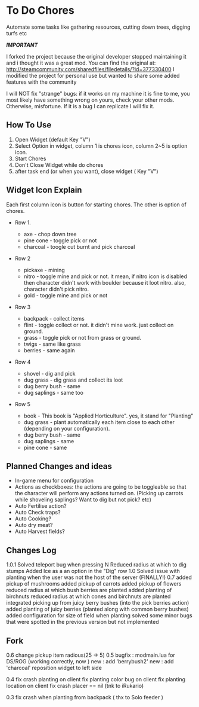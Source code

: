 To Do Chores
===================
Automate some tasks like gathering resources, cutting down trees, digging turfs etc

***IMPORTANT***

I forked the project because the original developer stopped maintaining it and i thought it was a great mod.
You can find the original at:
http://steamcommunity.com/sharedfiles/filedetails/?id=377330400
I modified the project for personal use but wanted to share some added features with the community

I will NOT fix "strange" bugs: if it works on my machine it is fine to me, you most likely have something wrong on yours, check your other mods. Otherwise, misfortune.
If it is a bug I can replicate I will fix it.


How To Use
----------------------
1. Open Widget (default Key "V") 
2. Select Option
 in widget, column 1 is chores icon, column 2~5 is option icon. 
3. Start Chores
4. Don't Close Widget while do chores
5. after task end (or when you want), close widget ( Key "V") 
 
Widget Icon Explain
-----------------------------
Each first column icon is button for starting chores.
The other is option of chores.

* Row 1. 
  * axe - chop down tree
  * pine cone - toggle pick or not
  * charcoal - toogle cut burnt and pick charcoal

* Row 2
  * pickaxe - mining
  * nitro - toggle mine and pick or not. it mean, if nitro icon is disabled then character didn't work with boulder because it loot nitro. also, character didn't pick nitro.
  * gold - toggle mine and pick or not

* Row 3
  * backpack - collect items
  * flint - toggle collect or not. it didn't mine work. just collect on ground.
  * grass - toggle pick or not from grass or ground.
  * twigs - same like grass
  * berries - same again

* Row 4
  * shovel - dig and pick
  * dug grass - dig grass and collect its loot
  * dug berry bush - same
  * dug saplings - same too

* Row 5
  * book - This book is "Applied Horticulture". yes, it stand for "Planting"
  * dug grass - plant automatically each item close to each other (depending on your configuration). 
  * dug berry bush - same
  * dug saplings - same 
  * pine cone - same 

Planned Changes and ideas
------------------------
* In-game menu for configuration
* Actions as checkboxes: the actions are going to be toggleable so that the character will perform any actions turned on. (Picking up carrots while shoveling saplings? Want to dig but not pick? etc)
* Auto Fertilise action?
* Auto Check traps?
* Auto Cooking?
* Auto dry meat?
* Auto Harvest fields?

Changes Log
------------------------
1.0.1
	Solved teleport bug when pressing N
	Reduced radius at which to dig stumps
	Added Ice as a an option in the "Dig" row
1.0
	Solved issue with planting when the user was not the host of the server (FINALLY!)
0.7
	added pickup of mushrooms
	added pickup of carrots
	added pickup of flowers
	reduced radius at which bush berries are planted
	added planting of birchnuts
	reduced radius at which cones and birchnuts are planted
	integrated picking up from juicy berry bushes (into the pick berries action)
	added planting of juicy berries (planted along with common berry bushes)
	added configuration for size of field when planting
	solved some minor bugs that were spotted in the previous version but not implemented
  

Fork
------------------------
0.6
	change pickup item radious(25 -> 5)
0.5
	bugfix : modmain.lua for DS/ROG (working correctly, now ) 
	new : add 'berrybush2'
	new : add 'charcoal'
	reposition widget to left side

0.4
	fix crash planting on client
	fix planting color bug on client
	fix planting location on client
	fix crash placer == nil (tnk to iRukario)

0.3 
	fix crash when planting from backpack  ( thx to Solo feeder )



